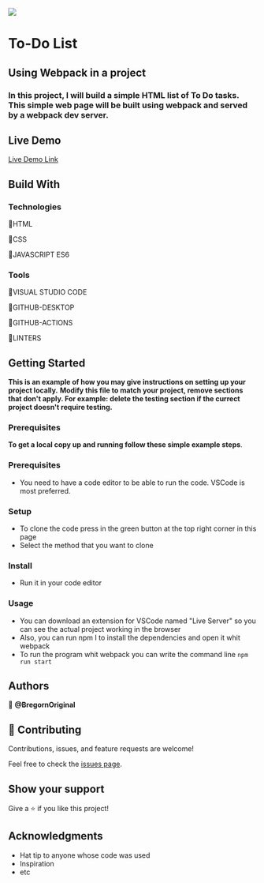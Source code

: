 ![](https://img.shields.io/badge/Microverse-blueviolet)

# To-Do List

## Using Webpack in a project
 
### In this project, I will build a simple HTML list of To Do tasks. This simple web page will be built using webpack and served by a webpack dev server.

## Live Demo

[Live Demo Link]()

## Build With

### Technologies

🔷HTML

🔷CSS

🔷JAVASCRIPT ES6

### Tools

💠VISUAL STUDIO CODE

💠GITHUB-DESKTOP

💠GITHUB-ACTIONS

💠LINTERS

## Getting Started

**This is an example of how you may give instructions on setting up your project locally.**
**Modify this file to match your project, remove sections that don't apply. For example: delete the testing section if the currect project doesn't require testing.**
### Prerequisites

**To get a local copy up and running follow these simple example steps**.

### Prerequisites

- You need to have a code editor to be able to run the code. VSCode is most preferred.

### Setup

- To clone the code press in the green button at the top right corner in this page
- Select the method that you want to clone

### Install

- Run it in your code editor

### Usage

- You can download an extension for VSCode named "Live Server" so you can see the actual project working in the browser
- Also, you can run npm I to install the dependencies and open it whit webpack
- To run the program whit webpack you can write the command line `npm run start`

## Authors

👤 **@BregornOriginal**

## 🤝 Contributing

Contributions, issues, and feature requests are welcome!

Feel free to check the [issues page](../../issues/).

## Show your support

Give a ⭐️ if you like this project!

## Acknowledgments

- Hat tip to anyone whose code was used
- Inspiration
- etc

